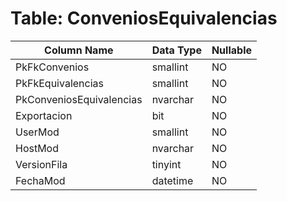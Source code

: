 # Table: ConveniosEquivalencias

| Column Name | Data Type | Nullable |
|-------------|-----------|----------|
| PkFkConvenios | smallint | NO |
| PkFkEquivalencias | smallint | NO |
| PkConveniosEquivalencias | nvarchar | NO |
| Exportacion | bit | NO |
| UserMod | smallint | NO |
| HostMod | nvarchar | NO |
| VersionFila | tinyint | NO |
| FechaMod | datetime | NO |
